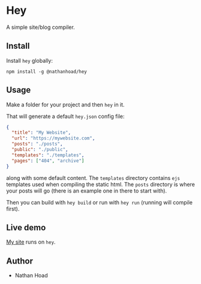# Hey

A simple site/blog compiler.

## Install

Install `hey` globally:

`npm install -g @nathanhoad/hey`

## Usage

Make a folder for your project and then `hey` in it.

That will generate a default `hey.json` config file:

```json
{
  "title": "My Website",
  "url": "https://mywebsite.com",
  "posts": "./posts",
  "public": "./public",
  "templates": "./templates",
  "pages": ["404", "archive"]
}
```

along with some default content. The `templates` directory contains `ejs` templates used when compiling the static html. The `posts` directory is where your posts will go (there is an example one in there to start with).

Then you can build with `hey build` or run with `hey run` (running will compile first).

## Live demo

[My site](https://nathanhoad.net) runs on `hey`.

## Author

- Nathan Hoad
